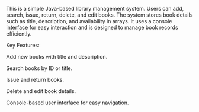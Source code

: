 This is a simple Java-based library management system. Users can add, search, issue, return, delete, and edit books. The system stores book details such as title, description, and availability in arrays. It uses a console interface for easy interaction and is designed to manage book records efficiently.

Key Features:

Add new books with title and description.

Search books by ID or title.

Issue and return books.

Delete and edit book details.

Console-based user interface for easy navigation.
